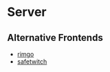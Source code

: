 # Server

## Alternative Frontends

- [rimgo](https://rimgo.codeberg.page/docs/)
- [safetwitch](https://codeberg.org/SafeTwitch/safetwitch)

